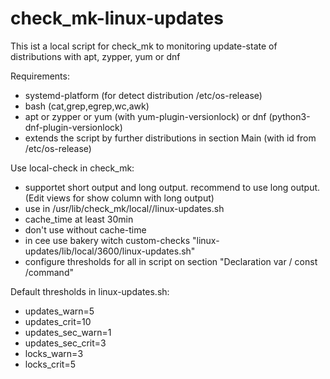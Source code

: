 # check_mk-linux-updates
This ist a local script for check_mk to monitoring update-state of distributions with apt, zypper, yum or dnf

Requirements:
* systemd-platform (for detect distribution /etc/os-release)
* bash (cat,grep,egrep,wc,awk)
* apt or zypper or yum (with yum-plugin-versionlock) or dnf (python3-dnf-plugin-versionlock)
* extends the script by further distributions in section Main (with id from /etc/os-release)

Use local-check in check_mk:
* supportet short output and long output. recommend to use long output. (Edit views for show column with long output)
* use in /usr/lib/check_mk/local/<cachetime>/linux-updates.sh
* cache_time at least 30min
* don't use without cache-time
* in cee use bakery witch custom-checks  "linux-updates/lib/local/3600/linux-updates.sh"
* configure thresholds for all in script on section "Declaration var / const /command" 

Default thresholds in linux-updates.sh: 
* updates_warn=5
* updates_crit=10
* updates_sec_warn=1
* updates_sec_crit=3
* locks_warn=3
* locks_crit=5
